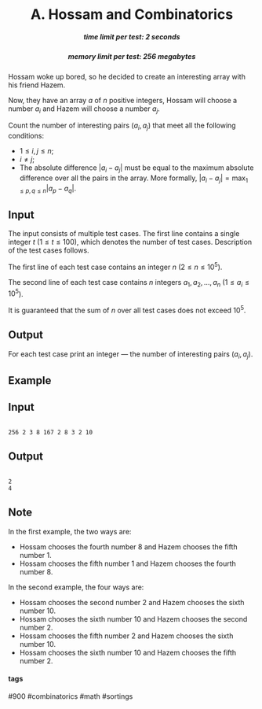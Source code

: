 <h1 style='text-align: center;'> A. Hossam and Combinatorics</h1>

<h5 style='text-align: center;'>time limit per test: 2 seconds</h5>
<h5 style='text-align: center;'>memory limit per test: 256 megabytes</h5>

Hossam woke up bored, so he decided to create an interesting array with his friend Hazem.

Now, they have an array $a$ of $n$ positive integers, Hossam will choose a number $a_i$ and Hazem will choose a number $a_j$.

Count the number of interesting pairs $(a_i, a_j)$ that meet all the following conditions:

* $1 \le i, j \le n$;
* $i \neq j$;
* The absolute difference $|a_i - a_j|$ must be equal to the maximum absolute difference over all the pairs in the array. More formally, $|a_i - a_j| = \max_{1 \le p, q \le n} |a_p - a_q|$.
## Input

The input consists of multiple test cases. The first line contains a single integer $t$ ($1 \le t \le 100$), which denotes the number of test cases. Description of the test cases follows.

The first line of each test case contains an integer $n$ ($2 \le n \le 10^5$).

The second line of each test case contains $n$ integers $a_1, a_2, \dots, a_n$ ($1 \le a_i \le 10^5$).

It is guaranteed that the sum of $n$ over all test cases does not exceed $10^5$.

## Output

For each test case print an integer — the number of interesting pairs $(a_i, a_j)$.

## Example

## Input


```

256 2 3 8 167 2 8 3 2 10
```
## Output


```

2
4

```
## Note

In the first example, the two ways are:

* Hossam chooses the fourth number $8$ and Hazem chooses the fifth number $1$.
* Hossam chooses the fifth number $1$ and Hazem chooses the fourth number $8$.

In the second example, the four ways are:

* Hossam chooses the second number $2$ and Hazem chooses the sixth number $10$.
* Hossam chooses the sixth number $10$ and Hazem chooses the second number $2$.
* Hossam chooses the fifth number $2$ and Hazem chooses the sixth number $10$.
* Hossam chooses the sixth number $10$ and Hazem chooses the fifth number $2$.


#### tags 

#900 #combinatorics #math #sortings 